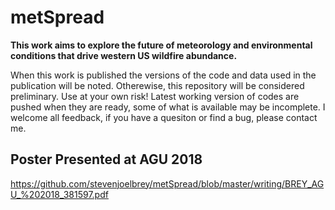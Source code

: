 # metSpread

**This work aims to explore the future of meteorology and environmental conditions that 
drive western US wildfire abundance.**

When this work is published the versions of the code and data used in the 
publication will be noted. Otherewise, this repository will be considered preliminary. 
Use at your own risk! Latest working version of codes are pushed when they are ready, some
of what is available may be incomplete. I welcome all feedback, if you have a quesiton or 
find a bug, please contact me. 

## Poster Presented at AGU 2018
https://github.com/stevenjoelbrey/metSpread/blob/master/writing/BREY_AGU_%202018_381597.pdf
